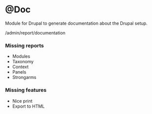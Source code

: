@Doc
====

Module for Drupal to generate documentation about the Drupal setup.

/admin/report/documentation

### Missing reports

- Modules
- Taxonomy
- Context
- Panels
- Strongarms

### Missing features

- Nice print
- Export to HTML
